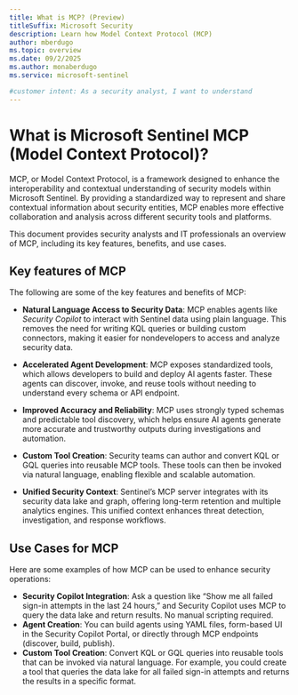 ```yaml
---
title: What is MCP? (Preview)
titleSuffix: Microsoft Security  
description: Learn how Model Context Protocol (MCP) 
author: mberdugo
ms.topic: overview
ms.date: 09/2/2025
ms.author: monaberdugo
ms.service: microsoft-sentinel

#customer intent: As a security analyst, I want to understand
---
```


# What is Microsoft Sentinel MCP (Model Context Protocol)?

MCP, or Model Context Protocol, is a framework designed to enhance the interoperability and contextual understanding of security models within Microsoft Sentinel. By providing a standardized way to represent and share contextual information about security entities, MCP enables more effective collaboration and analysis across different security tools and platforms.

This document provides security analysts and IT professionals an overview of MCP, including its key features, benefits, and use cases.

## Key features of MCP

The following are some of the key features and benefits of MCP:

- **Natural Language Access to Security Data**: MCP enables agents like *Security Copilot* to interact with Sentinel data using plain language. This removes the need for writing KQL queries or building custom connectors, making it easier for nondevelopers to access and analyze security data.

- **Accelerated Agent Development**: MCP exposes standardized tools, which allows developers to build and deploy AI agents faster. These agents can discover, invoke, and reuse tools without needing to understand every schema or API endpoint.

- **Improved Accuracy and Reliability**: MCP uses strongly typed schemas and predictable tool discovery, which helps ensure AI agents generate more accurate and trustworthy outputs during investigations and automation.

- **Custom Tool Creation**: Security teams can author and convert KQL or GQL queries into reusable MCP tools. These tools can then be invoked via natural language, enabling flexible and scalable automation.

- **Unified Security Context**: Sentinel’s MCP server integrates with its security data lake and graph, offering long-term retention and multiple analytics engines. This unified context enhances threat detection, investigation, and response workflows.

## Use Cases for MCP

Here are some examples of how MCP can be used to enhance security operations:

- **Security Copilot Integration**: Ask a question like “Show me all failed sign-in attempts in the last 24 hours,” and Security Copilot uses MCP to query the data lake and return results. No manual scripting required.
- **Agent Creation**: You can build agents using YAML files, form-based UI in the Security Copilot Portal, or directly through MCP endpoints (discover, build, publish).
- **Custom Tool Creation**: Convert KQL or GQL queries into reusable tools that can be invoked via natural language. For example, you could create a tool that queries the data lake for all failed sign-in attempts and returns the results in a specific format.

